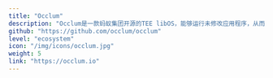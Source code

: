 ```yaml
---
title: "Occlum"
description: "Occlum是一款蚂蚁集团开源的TEE libOS，能够运行未修改应用程序，从而大幅降低SGX应用的开发门槛"
github: "https://github.com/occlum/occlum"
level: "ecosystem"
icon: "/img/icons/occlum.jpg"
weight: 5
link: "https://occlum.io"
---
```

